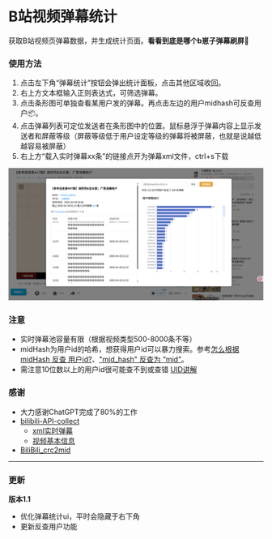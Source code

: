 # B站视频弹幕统计
获取B站视频页弹幕数据，并生成统计页面。**看看到底是哪个b崽子弹幕刷屏🔪**

### 使用方法
1. 点击左下角“弹幕统计”按钮会弹出统计面板，点击其他区域收回。
2. 右上方文本框输入正则表达式，可筛选弹幕。
3. 点击条形图可单独查看某用户发的弹幕。再点击左边的用户midhash可反查用户📦。
4. 点击弹幕列表可定位发送者在条形图中的位置。鼠标悬浮于弹幕内容上显示发送者和屏蔽等级（屏蔽等级低于用户设定等级的弹幕将被屏蔽，也就是说越低越容易被屏蔽）
5. 右上方“载入实时弹幕xx条”的链接点开为弹幕xml文件，ctrl+s下载

![图片01](images/bili-danmaku-statistic-example01.png)

### 注意
- 实时弹幕池容量有限（根据视频类型500-8000条不等）
- midHash为用户id的哈希，想获得用户id可以暴力搜索。参考[怎么根据 midHash 反查 用户id?](https://github.com/SocialSisterYi/bilibili-API-collect/issues/698#issuecomment-1577172809)、["mid_hash" 反查为 “mid”](https://github.com/Aruelius/crc32-crack)。
- 需注意10位数以上的用户id很可能查不到或查错 [UID讲解](https://www.bilibili.com/opus/921946620241641476)


### 感谢
- 大力感谢ChatGPT完成了80%的工作
- [bilibili-API-collect](https://github.com/SocialSisterYi/bilibili-API-collect)
  - [xml实时弹幕](https://github.com/SocialSisterYi/bilibili-API-collect/blob/master/docs/danmaku/danmaku_xml.md)
  - [视频基本信息](https://github.com/SocialSisterYi/bilibili-API-collect/blob/master/docs/video/info.md)
- [BiliBili_crc2mid](https://github.com/shafferjohn/bilibili-search)

---
### 更新

**版本1.1**
- 优化弹幕统计ui，平时会隐藏于右下角
- 更新反查用户功能

